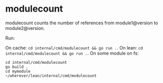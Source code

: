 # modulecount

modulecount counts the number of references from module1@version to
module2@version.

Run:

On cache: `cd internal/cmd/modulecount && go run .`.
On lean: `cd internal/cmd/modulecount && go run .`.
On some module on fs:

```
cd internal/cmd/modulecount
go build .
cd mymodule
~/wherever/lean/internal/cmd/modulecount
```